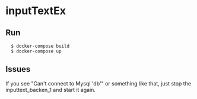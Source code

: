 # inputTextEx

## Run
```
  $ docker-compose build
  $ docker-compose up
```

## Issues
If you see "Can't connect to Mysql 'db'" or something like that, just stop the inputtext_backen_1 and start it again.
